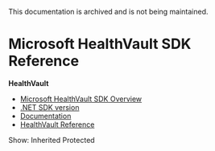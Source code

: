 This documentation is archived and is not being maintained.

Microsoft HealthVault SDK Reference
===================================

**HealthVault**

-   [Microsoft HealthVault SDK Overview](microsoft-healthvault-sdk-overview.md "Microsoft HealthVault SDK Overview")
-   [.NET SDK version](.net-sdk-version.md ".NET SDK version")
-   [Documentation](documentation.md "Documentation")
-   [HealthVault Reference](healthvault-reference.md "HealthVault Reference")

<span>Show:</span> Inherited Protected
